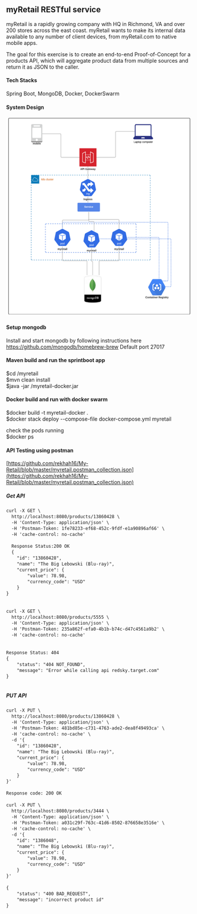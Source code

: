 ## myRetail RESTful service
myRetail is a rapidly growing company with HQ in Richmond, VA and over 200 stores across the east coast. myRetail wants to make its internal data available to any number of client devices, from myRetail.com to native mobile apps. 

The goal for this exercise is to create an end-to-end Proof-of-Concept for a products API, which will aggregate product data from multiple sources and return it as JSON to the caller. 

#### Tech Stacks
Spring Boot,
MongoDB,
Docker,
DockerSwarm

#### System Design

![Image](https://github.com/rekhah16/My-Retail/blob/master/system-design.png)
#### Setup mongodb
Install and start mongodb by following instructions here https://github.com/mongodb/homebrew-brew
Default port 27017

#### Maven build and run the sprintboot app
$cd /myretail \
$mvn clean install \
$java -jar /myretail-docker.jar

#### Docker build and run with docker swarm
$docker build -t myretail-docker . \
$docker stack deploy --compose-file docker-compose.yml myretail 

check the pods running \
$docker ps 

#### API Testing using postman
[https://github.com/rekhah16/My-Retail/blob/master/myretail.postman_collection.json](https://github.com/rekhah16/My-Retail/blob/master/myretail.postman_collection.json)

##### Get API
```
curl -X GET \
  http://localhost:8080/products/13860428 \
  -H 'Content-Type: application/json' \
  -H 'Postman-Token: 1fe78233-ef68-452c-9fdf-e1a90896af66' \
  -H 'cache-control: no-cache'
  
  Response Status:200 OK
  {
    "id": "13860428",
    "name": "The Big Lebowski (Blu-ray)",
    "current_price": {
        "value": 78.98,
        "currency_code": "USD"
    }
}


curl -X GET \
  http://localhost:8080/products/5555 \
  -H 'Content-Type: application/json' \
  -H 'Postman-Token: 235a862f-efa0-4b1b-b74c-d47c4561a9b2' \
  -H 'cache-control: no-cache'


Response Status: 404
{
    "status": "404 NOT_FOUND",
    "message": "Error while calling api redsky.target.com"
}
  

```
##### PUT API
```
curl -X PUT \
  http://localhost:8080/products/13860428 \
  -H 'Content-Type: application/json' \
  -H 'Postman-Token: 481bd85e-c731-4763-ade2-dea8f49493ca' \
  -H 'cache-control: no-cache' \
  -d '{
    "id": "13860428",
    "name": "The Big Lebowski (Blu-ray)",
    "current_price": {
        "value": 78.98,
        "currency_code": "USD"
    }
}'

Response code: 200 OK

curl -X PUT \
  http://localhost:8080/products/3444 \
  -H 'Content-Type: application/json' \
  -H 'Postman-Token: a031c29f-763c-41d6-8502-876658e3516e' \
  -H 'cache-control: no-cache' \
  -d '{
    "id": "1386048",
    "name": "The Big Lebowski (Blu-ray)",
    "current_price": {
        "value": 78.98,
        "currency_code": "USD"
    }
}'

{
    "status": "400 BAD_REQUEST",
    "message": "incorrect product id"
}
```










